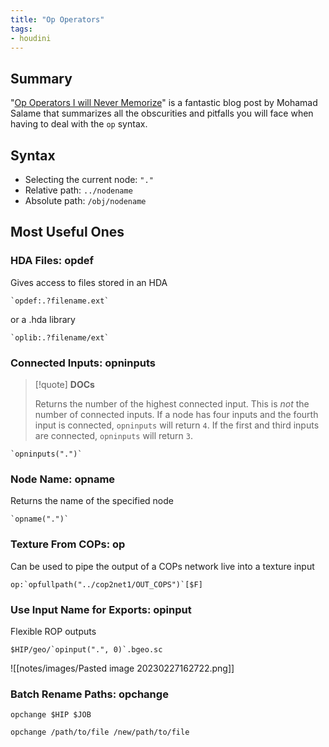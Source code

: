 ```yaml
---
title: "Op Operators"
tags:
- houdini
---
```


## Summary

"[Op Operators I will Never Memorize](https://www.artstation.com/blogs/mohamad_salame1/DlQG/op-operators-i-will-never-memorize)" is a fantastic blog post by Mohamad Salame that summarizes all the obscurities and pitfalls you will face when having to deal with the `op` syntax.

## Syntax

- Selecting the current node: `"."`
- Relative path: `../nodename`
- Absolute path: `/obj/nodename`

## Most Useful Ones

### HDA Files: opdef

Gives access to files stored in an HDA

```hscript
`opdef:.?filename.ext`
```

or a .hda library

```hscript
`oplib:.?filename/ext`
```

### Connected Inputs: opninputs

> [!quote] **DOCs**
> 
> Returns the number of the highest connected input. This is _not_ the number of connected inputs. If a node has four inputs and the fourth input is connected, `opninputs` will return `4`. If the first and third inputs are connected, `opninputs` will return `3`.

```hscript
`opninputs(".")`
```

### Node Name: opname

Returns the name of the specified node

```hscript
`opname(".")`
```

### Texture From COPs: op

Can be used to pipe the output of a COPs network live into a texture input

```hscript
op:`opfullpath("../cop2net1/OUT_COPS")`[$F]
```

### Use Input Name for Exports: opinput

Flexible ROP outputs

```hscript
$HIP/geo/`opinput(".", 0)`.bgeo.sc
```

![[notes/images/Pasted image 20230227162722.png]]

### Batch Rename Paths: opchange

```hscript
opchange $HIP $JOB
```

```hscript
opchange /path/to/file /new/path/to/file
```